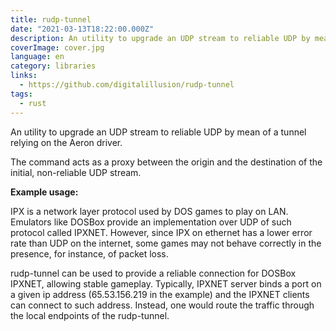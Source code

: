 ```yaml
---
title: rudp-tunnel
date: "2021-03-13T18:22:00.000Z"
description: An utility to upgrade an UDP stream to reliable UDP by mean of a tunnel relying on the Aeron driver.
coverImage: cover.jpg
language: en
category: libraries
links:
  - https://github.com/digitalillusion/rudp-tunnel
tags:
  - rust
---
```


An utility to upgrade an UDP stream to reliable UDP by mean of a tunnel relying on the Aeron driver. 

The command acts as a proxy between the origin and the destination of the initial, non-reliable UDP stream. 

**Example usage:**

IPX is a network layer protocol used by DOS games to play on LAN. Emulators like DOSBox provide an implementation over UDP of such protocol called IPXNET. However, since IPX on ethernet has a lower error rate than UDP on the internet, some games may not behave correctly in the presence, for instance, of packet loss.

rudp-tunnel can be used to provide a reliable connection for DOSBox IPXNET, allowing stable gameplay. Typically, IPXNET server binds a port on a given ip address (65.53.156.219 in the example) and the IPXNET clients can connect to such address. Instead, one would route the traffic through the local endpoints of the rudp-tunnel.